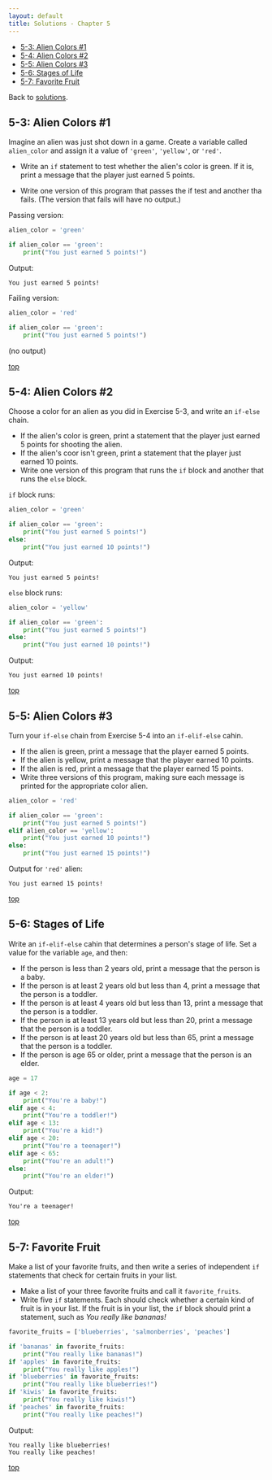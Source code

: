 ```yaml
---
layout: default
title: Solutions - Chapter 5
---
```


- [5-3: Alien Colors #1](#alien-colors-1)
- [5-4: Alien Colors #2](#alien-colors-2)
- [5-5: Alien Colors #3](#alien-colors-3)
- [5-6: Stages of Life](#stages-of-life)
- [5-7: Favorite Fruit](#favorite-fruit)

Back to [solutions](README.html).

5-3: Alien Colors #1
---

Imagine an alien was just shot down in a game. Create a variable called `alien_color` and assign it a value of `'green'`, `'yellow'`, or `'red'`.

- Write an `if` statement to test whether the alien's color is green. If it is, print a message that the player just earned 5 points.

- Write one version of this program that passes the if test and another tha fails. (The version that fails will have no output.)

Passing version:

```python
alien_color = 'green'

if alien_color == 'green':
    print("You just earned 5 points!")
```

Output:

```
You just earned 5 points!
```

Failing version:

```python
alien_color = 'red'

if alien_color == 'green':
    print("You just earned 5 points!")
```

(no output)

[top](#)

5-4: Alien Colors #2
---

Choose a color for an alien as you did in Exercise 5-3, and write an `if-else` chain.

- If the alien's color is green, print a statement that the player just earned 5 points for shooting the alien.
- If the alien's coor isn't green, print a statement that the player just earned 10 points.
- Write one version of this program that runs the `if` block and another that runs the `else` block.

`if` block runs:

```python
alien_color = 'green'

if alien_color == 'green':
    print("You just earned 5 points!")
else:
    print("You just earned 10 points!")
```

Output:

```
You just earned 5 points!
```

`else` block runs:

```python
alien_color = 'yellow'

if alien_color == 'green':
    print("You just earned 5 points!")
else:
    print("You just earned 10 points!")
```

Output:

```
You just earned 10 points!
```

[top](#)

5-5: Alien Colors #3
---

Turn your `if-else` chain from Exercise 5-4 into an `if-elif-else` cahin.

- If the alien is green, print a message that the player earned 5 points.
- If the alien is yellow, print a message that the player earned 10 points.
- If the alien is red, print a message that the player earned 15 points.
- Write three versions of this program, making sure each message is printed for the appropriate color alien.

```python
alien_color = 'red'

if alien_color == 'green':
    print("You just earned 5 points!")
elif alien_color == 'yellow':
    print("You just earned 10 points!")
else:
    print("You just earned 15 points!")
```

Output for `'red'` alien:

```
You just earned 15 points!
```

[top](#)

5-6: Stages of Life
---

Write an `if-elif-else` cahin that determines a person's stage of life. Set a value for the variable `age`, and then:

- If the person is less than 2 years old, print a message that the person is a baby.
- If the person is at least 2 years old but less than 4, print a message that the person is a toddler.
- If the person is at least 4 years old but less than 13, print a message that the person is a toddler.
- If the person is at least 13 years old but less than 20, print a message that the person is a toddler.
- If the person is at least 20 years old but less than 65, print a message that the person is a toddler.
- If the person is age 65 or older, print a message that the person is an elder.

```python
age = 17

if age < 2:
    print("You're a baby!")
elif age < 4:
    print("You're a toddler!")
elif age < 13:
    print("You're a kid!")
elif age < 20:
    print("You're a teenager!")
elif age < 65:
    print("You're an adult!")
else:
    print("You're an elder!")
```

Output:

```
You're a teenager!
```

[top](#)

5-7: Favorite Fruit
---

Make a list of your favorite fruits, and then write a series of independent `if` statements that check for certain fruits in your list.

- Make a list of your three favorite fruits and call it `favorite_fruits`.
- Write five `if` statements. Each should check whether a certain kind of fruit is in your list. If the fruit is in your list, the `if` block should print a statement, such as *You really like bananas!*

```python
favorite_fruits = ['blueberries', 'salmonberries', 'peaches']

if 'bananas' in favorite_fruits:
    print("You really like bananas!")
if 'apples' in favorite_fruits:
    print("You really like apples!")
if 'blueberries' in favorite_fruits:
    print("You really like blueberries!")
if 'kiwis' in favorite_fruits:
    print("You really like kiwis!")
if 'peaches' in favorite_fruits:
    print("You really like peaches!")
```

Output:

```
You really like blueberries!
You really like peaches!
```

[top](#)





